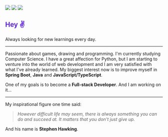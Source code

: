 
[<img src="https://img.shields.io/badge/LinkedIn-Wyllian%20Asevedo-%235F26D4?style=flat-square&logo=LinkedIn">](https://www.linkedin.com/in/wyllian-asevedo/)
[<img src="https://img.shields.io/badge/Gmail-wyllianyurk77%40gmail.com-%235F26D4?style=flat-square&logo=Gmail&logoColor=white">](mailto:wyllianyurk77@gmail.com)
[<img src="https://img.shields.io/badge/Discord-all-%235F26D4?style=flat-square&logo=Discord&logoColor=white">](https://discord.com/)

### <h2 style="color: #5F26D4">Hey :v:</h2>

<p>Always looking for new learnings every day.</p>

---

<p>Passionate about games, drawing and programming. I'm currently studying Computer Science. I have a great affection for Python, but I am starting to venture into the world of web development and I am very satisfied with what I've already learned. My biggest interest now is to improve myself in <strong>Spring Boot</strong>, <strong>Java</strong> and <strong>JavaScript/TypeScript</strong>.</p>
<p>One of my goals is to become a <strong>Full-stack Developer</strong>. And I am working on it...</p>

---
My inspirational figure one time said:
> <em>However difficult life may seem, there is always something you can do and succeed at. It matters that you don't just give up.</em>
> 
And his name is <strong>Stephen Hawking</strong>.
